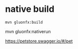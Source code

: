 # native build
```shell
mvn gluonfx:build
```
mvn gluonfx:nativerun


https://petstore.swagger.io/#/pet